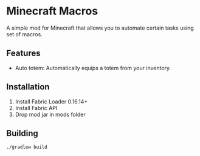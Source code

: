 # Minecraft Macros

A simple mod for Minecraft that allows you to automate certain tasks using set of macros.

## Features
- Auto totem: Automatically equips a totem from your inventory.

## Installation
1. Install Fabric Loader 0.16.14+
2. Install Fabric API
3. Drop mod jar in mods folder

## Building
```bash
./gradlew build
```
